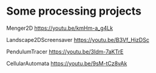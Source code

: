 # Some processing projects

Menger2D
https://youtu.be/kmHm-a_g4Lk

Landscape2DScreensaver
https://youtu.be/B3Vf_HizDSc

PendulumTracer
https://youtu.be/3Idm-7aKTrE

CellularAutomata
https://youtu.be/9sM-tCz8vAk

